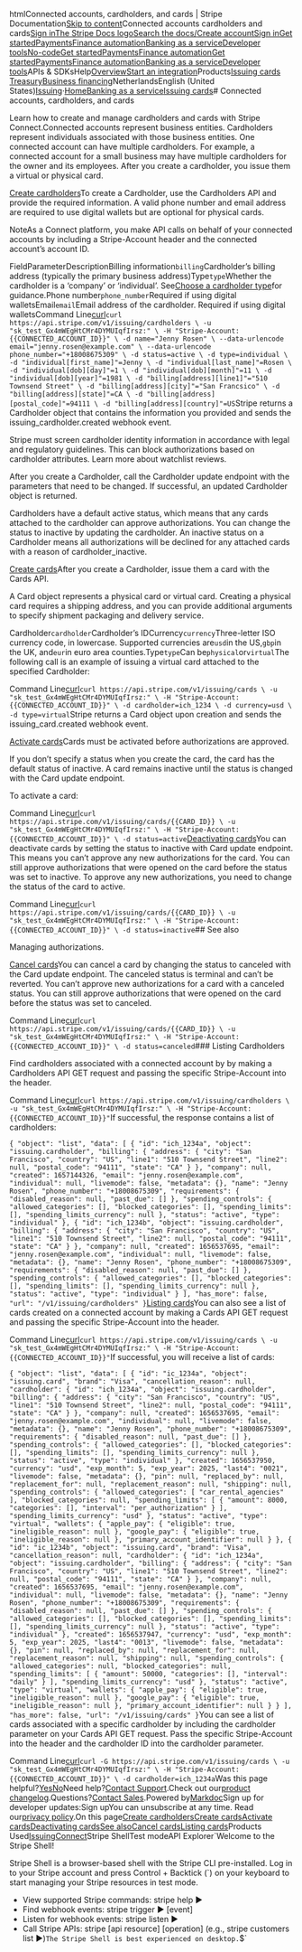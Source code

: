 htmlConnected accounts, cardholders, and cards | Stripe Documentation[Skip to content](#main-content)Connected accounts cardholders and cards[Sign in](https://dashboard.stripe.com/login?redirect=https%3A%2F%2Fdocs.stripe.com%2Fissuing%2Fconnect%2Fcardholders-and-cards)[The Stripe Docs logo](/)[Search the docs/](#)[Create account](https://dashboard.stripe.com/register/issuing)[Sign in](https://dashboard.stripe.com/login?redirect=https%3A%2F%2Fdocs.stripe.com%2Fissuing%2Fconnect%2Fcardholders-and-cards)[Get started](/get-started)[Payments](/payments)[Finance automation](/finance-automation)[Banking as a service](/financial-services)[Developer tools](/development)[No-code](/no-code)[Get started](/get-started)[Payments](/payments)[Finance automation](/finance-automation)[](#)[Get started](/get-started)[Payments](/payments)[Finance automation](/finance-automation)[Banking as a service](/financial-services)[Developer tools](/development)[](#)APIs & SDKsHelp[Overview](/docs/financial-services)[Start an integration](#)Products[Issuing cards](#)
[Treasury](#)[Business financing](#)NetherlandsEnglish (United States)[](#)[](#)[Issuing](/issuing)·[Home](/docs)[Banking as a service](/docs/financial-services)[Issuing cards](/docs/issuing)# Connected accounts, cardholders, and cards

Learn how to create and manage cardholders and cards with Stripe Connect.Connected accounts represent business entities. Cardholders represent individuals associated with those business entities. One connected account can have multiple cardholders. For example, a connected account for a small business may have multiple cardholders for the owner and its employees. After you create a cardholder, you issue them a virtual or physical card.

[Create cardholders](#create-cardholders)To create a Cardholder, use the Cardholders API and provide the required information. A valid phone number and email address are required to use digital wallets but are optional for physical cards.

NoteAs a Connect platform, you make API calls on behalf of your connected accounts by including a Stripe-Account header and the connected account’s account ID.

FieldParameterDescriptionBilling information`billing`Cardholder’s billing address (typically the primary business address)Type`type`Whether the cardholder is a ‘company’ or ‘individual’. See[Choose a cardholder type](/issuing/other/choose-cardholder)for guidance.Phone number`phone_number`Required if using digital walletsEmail`email`Email address of the cardholder. Required if using digital walletsCommand Line[curl](#)`curl https://api.stripe.com/v1/issuing/cardholders \
  -u "sk_test_Gx4mWEgHtCMr4DYMUIqfIrsz:" \
  -H "Stripe-Account: {{CONNECTED_ACCOUNT_ID}}" \
  -d name="Jenny Rosen" \
  --data-urlencode email="jenny.rosen@example.com" \
  --data-urlencode phone_number="+18008675309" \
  -d status=active \
  -d type=individual \
  -d "individual[first_name]"=Jenny \
  -d "individual[last_name]"=Rosen \
  -d "individual[dob][day]"=1 \
  -d "individual[dob][month]"=11 \
  -d "individual[dob][year]"=1981 \
  -d "billing[address][line1]"="510 Townsend Street" \
  -d "billing[address][city]"="San Francsico" \
  -d "billing[address][state]"=CA \
  -d "billing[address][postal_code]"=94111 \
  -d "billing[address][country]"=US`Stripe returns a Cardholder object that contains the information you provided and sends the issuing_cardholder.created webhook event.

Stripe must screen cardholder identity information in accordance with legal and regulatory guidelines. This can block authorizations based on cardholder attributes. Learn more about watchlist reviews.

After you create a Cardholder, call the Cardholder update endpoint with the parameters that need to be changed. If successful, an updated Cardholder object is returned.

Cardholders have a default active status, which means that any cards attached to the cardholder can approve authorizations. You can change the status to inactive by updating the cardholder. An inactive status on a Cardholder means all authorizations will be declined for any attached cards with a reason of cardholder_inactive.

[Create cards](#create-cards)After you create a Cardholder, issue them a card with the Cards API.

A Card object represents a physical card or virtual card. Creating a physical card requires a shipping address, and you can provide additional arguments to specify shipment packaging and delivery service.

Cardholder`cardholder`Cardholder’s IDCurrency`currency`Three-letter ISO currency code, in lowercase. Supported currencies are`usd`in the US,`gbp`in the UK, and`eur`in euro area counties.Type`type`Can be`physical`or`virtual`The following call is an example of issuing a virtual card attached to the specified Cardholder:

Command Line[curl](#)`curl https://api.stripe.com/v1/issuing/cards \
  -u "sk_test_Gx4mWEgHtCMr4DYMUIqfIrsz:" \
  -H "Stripe-Account: {{CONNECTED_ACCOUNT_ID}}" \
  -d cardholder=ich_1234 \
  -d currency=usd \
  -d type=virtual`Stripe returns a Card object upon creation and sends the issuing_card.created webhook event.

[Activate cards](#activate-cards)Cards must be activated before authorizations are approved.

If you don’t specify a status when you create the card, the card has the default status of inactive. A card remains inactive until the status is changed with the Card update endpoint.

To activate a card:

Command Line[curl](#)`curl https://api.stripe.com/v1/issuing/cards/{{CARD_ID}} \
  -u "sk_test_Gx4mWEgHtCMr4DYMUIqfIrsz:" \
  -H "Stripe-Account: {{CONNECTED_ACCOUNT_ID}}" \
  -d status=active`[Deactivating cards](#deactivating-cards)You can deactivate cards  by setting the status to inactive with Card update endpoint. This means you can’t approve any new authorizations for the card. You can still approve authorizations that were opened on the card before the status was set to inactive. To approve any new authorizations, you need to change the status of the card to active.

Command Line[curl](#)`curl https://api.stripe.com/v1/issuing/cards/{{CARD_ID}} \
  -u "sk_test_Gx4mWEgHtCMr4DYMUIqfIrsz:" \
  -H "Stripe-Account: {{CONNECTED_ACCOUNT_ID}}" \
  -d status=inactive`## See also

Managing authorizations.

[Cancel cards](#cancel-cards)You can cancel a card by changing the status to canceled with the Card update endpoint. The canceled status is terminal and can’t be reverted. You can’t approve new authorizations for a card with a canceled status. You can still approve authorizations that were opened on the card before the status was set to canceled.

Command Line[curl](#)`curl https://api.stripe.com/v1/issuing/cards/{{CARD_ID}} \
  -u "sk_test_Gx4mWEgHtCMr4DYMUIqfIrsz:" \
  -H "Stripe-Account: {{CONNECTED_ACCOUNT_ID}}" \
  -d status=canceled`### Listing Cardholders

Find cardholders associated with a connected account by by making a Cardholders API GET request and passing the specific Stripe-Account into the header.

Command Line[curl](#)`curl https://api.stripe.com/v1/issuing/cardholders \
  -u "sk_test_Gx4mWEgHtCMr4DYMUIqfIrsz:" \
  -H "Stripe-Account: {{CONNECTED_ACCOUNT_ID}}"`If successful, the response contains a list of cardholders:

`{
  "object": "list",
  "data": [
    {
      "id": "ich_1234a",
      "object": "issuing.cardholder",
      "billing": {
        "address": {
          "city": "San Francisco",
          "country": "US",
          "line1": "510 Townsend Street",
          "line2": null,
          "postal_code": "94111",
          "state": "CA"
        }
      },
      "company": null,
      "created": 1657144326,
      "email": "jenny.rosen@example.com",
      "individual": null,
      "livemode": false,
      "metadata": {},
      "name": "Jenny Rosen",
      "phone_number": "+18008675309",
      "requirements": {
        "disabled_reason": null,
        "past_due": []
      },
      "spending_controls": {
        "allowed_categories": [],
        "blocked_categories": [],
        "spending_limits": [],
        "spending_limits_currency": null
      },
      "status": "active",
      "type": "individual"
    },
    {
      "id": "ich_1234b",
      "object": "issuing.cardholder",
      "billing": {
        "address": {
          "city": "San Francisco",
          "country": "US",
          "line1": "510 Townsend Street",
          "line2": null,
          "postal_code": "94111",
          "state": "CA"
        }
      },
      "company": null,
      "created": 1656537695,
      "email": "jenny.rosen@example.com",
      "individual": null,
      "livemode": false,
      "metadata": {},
      "name": "Jenny Rosen",
      "phone_number": "+18008675309",
      "requirements": {
        "disabled_reason": null,
        "past_due": []
      },
      "spending_controls": {
        "allowed_categories": [],
        "blocked_categories": [],
        "spending_limits": [],
        "spending_limits_currency": null
      },
      "status": "active",
      "type": "individual"
    }
  ],
  "has_more": false,
  "url": "/v1/issuing/cardholders"
}`[Listing cards](#listing-cards)You can also see a list of cards created on a connected account by making a Cards API GET request and passing the specific Stripe-Account into the header.

Command Line[curl](#)`curl https://api.stripe.com/v1/issuing/cards \
  -u "sk_test_Gx4mWEgHtCMr4DYMUIqfIrsz:" \
  -H "Stripe-Account: {{CONNECTED_ACCOUNT_ID}}"`If successful, you will receive a list of cards:

`{
  "object": "list",
  "data": [
    {
      "id": "ic_1234a",
      "object": "issuing.card",
      "brand": "Visa",
      "cancellation_reason": null,
      "cardholder": {
        "id": "ich_1234a",
        "object": "issuing.cardholder",
        "billing": {
          "address": {
            "city": "San Francisco",
            "country": "US",
            "line1": "510 Townsend Street",
            "line2": null,
            "postal_code": "94111",
            "state": "CA"
          }
        },
        "company": null,
        "created": 1656537695,
        "email": "jenny.rosen@example.com",
        "individual": null,
        "livemode": false,
        "metadata": {},
        "name": "Jenny Rosen",
        "phone_number": "+18008675309",
        "requirements": {
          "disabled_reason": null,
          "past_due": []
        },
        "spending_controls": {
          "allowed_categories": [],
          "blocked_categories": [],
          "spending_limits": [],
          "spending_limits_currency": null
        },
        "status": "active",
        "type": "individual"
      },
      "created": 1656537950,
      "currency": "usd",
      "exp_month": 5,
      "exp_year": 2025,
      "last4": "0021",
      "livemode": false,
      "metadata": {},
      "pin": null,
      "replaced_by": null,
      "replacement_for": null,
      "replacement_reason": null,
      "shipping": null,
      "spending_controls": {
        "allowed_categories": [
          "car_rental_agencies"
        ],
        "blocked_categories": null,
        "spending_limits": [
          {
            "amount": 8000,
            "categories": [],
            "interval": "per_authorization"
          }
        ],
        "spending_limits_currency": "usd"
      },
      "status": "active",
      "type": "virtual",
      "wallets": {
        "apple_pay": {
          "eligible": true,
          "ineligible_reason": null
        },
        "google_pay": {
          "eligible": true,
          "ineligible_reason": null
        },
        "primary_account_identifier": null
      }
    },
    {
      "id": "ic_1234b",
      "object": "issuing.card",
      "brand": "Visa",
      "cancellation_reason": null,
      "cardholder": {
        "id": "ich_1234a",
        "object": "issuing.cardholder",
        "billing": {
          "address": {
            "city": "San Francisco",
            "country": "US",
            "line1": "510 Townsend Street",
            "line2": null,
            "postal_code": "94111",
            "state": "CA"
          }
        },
        "company": null,
        "created": 1656537695,
        "email": "jenny.rosen@example.com",
        "individual": null,
        "livemode": false,
        "metadata": {},
        "name": "Jenny Rosen",
        "phone_number": "+18008675309",
        "requirements": {
          "disabled_reason": null,
          "past_due": []
        },
        "spending_controls": {
          "allowed_categories": [],
          "blocked_categories": [],
          "spending_limits": [],
          "spending_limits_currency": null
        },
        "status": "active",
        "type": "individual"
      },
      "created": 1656537947,
      "currency": "usd",
      "exp_month": 5,
      "exp_year": 2025,
      "last4": "0013",
      "livemode": false,
      "metadata": {},
      "pin": null,
      "replaced_by": null,
      "replacement_for": null,
      "replacement_reason": null,
      "shipping": null,
      "spending_controls": {
        "allowed_categories": null,
        "blocked_categories": null,
        "spending_limits": [
          {
            "amount": 50000,
            "categories": [],
            "interval": "daily"
          }
        ],
        "spending_limits_currency": "usd"
      },
      "status": "active",
      "type": "virtual",
      "wallets": {
        "apple_pay": {
          "eligible": true,
          "ineligible_reason": null
        },
        "google_pay": {
          "eligible": true,
          "ineligible_reason": null
        },
        "primary_account_identifier": null
      }
    }
  ],
  "has_more": false,
  "url": "/v1/issuing/cards"
}`You can see a list of cards associated with a specific cardholder by including the cardholder parameter on your Cards API GET request. Pass the specific Stripe-Account into the header and the cardholder ID into the cardholder parameter.

Command Line[curl](#)`curl -G https://api.stripe.com/v1/issuing/cards \
  -u "sk_test_Gx4mWEgHtCMr4DYMUIqfIrsz:" \
  -H "Stripe-Account: {{CONNECTED_ACCOUNT_ID}}" \
  -d cardholder=ich_1234a`Was this page helpful?[Yes](#)[No](#)Need help?[Contact Support](https://support.stripe.com/).Check out our[product changelog](https://stripe.com/blog/changelog).Questions?[Contact Sales](https://stripe.com/contact/sales).Powered by[Markdoc](https://markdoc.dev)Sign up for developer updates:Sign upYou can unsubscribe at any time. Read our[privacy policy](https://stripe.com/privacy).On this page[Create cardholders](#create-cardholders)[Create cards](#create-cards)[Activate cards](#activate-cards)[Deactivating cards](#deactivating-cards)[See also](#see-also)[Cancel cards](#cancel-cards)[Listing cards](#listing-cards)Products Used[Issuing](/issuing)[Connect](/connect)Stripe ShellTest modeAPI Explorer[](https://stripe.com/docs/stripe-cli#install)`Welcome to the Stripe Shell!

Stripe Shell is a browser-based shell with the Stripe CLI pre-installed. Log in to your
Stripe account and press Control + Backtick (`) on your keyboard to start managing your Stripe
resources in test mode.

- View supported Stripe commands: stripe help ▶️
- Find webhook events: stripe trigger ▶️ [event]
- Listen for webhook events: stripe listen ▶
- Call Stripe APIs: stripe [api resource] [operation] (e.g., stripe customers list ▶️)`The Stripe Shell is best experienced on desktop.`$`